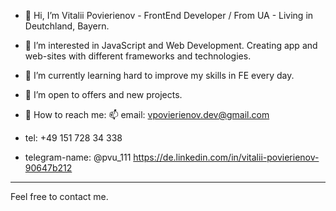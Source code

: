 - 👋 Hi, I’m Vitalii Povierienov - FrontEnd Developer / From  UA -  Living in Deutchland, Bayern. 
- 👀 I’m interested in JavaScript and Web Development. Creating app and web-sites with different frameworks and technologies.
- 🌱 I’m currently learning hard to improve my skills in FE every day.
- 💞️ I’m open to offers and new projects.

- 👀 How to reach me: 📫 email:  vpovierienov.dev@gmail.com
- tel: +49 151 728 34 338
- telegram-name: @pvu_111
                          https://de.linkedin.com/in/vitalii-povierienov-90647b212
--------------------------
Feel free to contact me.

